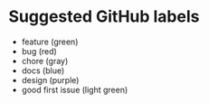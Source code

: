 # Suggested GitHub labels
- feature (green)
- bug (red)
- chore (gray)
- docs (blue)
- design (purple)
- good first issue (light green)

